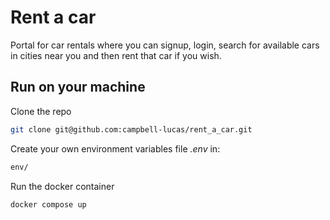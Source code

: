 # Rent a car

Portal for car rentals where you can signup, login, search for available cars in cities near you and then rent that car if you wish.

## Run on your machine
Clone the repo
```bash
git clone git@github.com:campbell-lucas/rent_a_car.git
```
Create your own environment variables file _.env_ in: 
```bash
env/
```
Run the docker container
```bash
docker compose up
```
